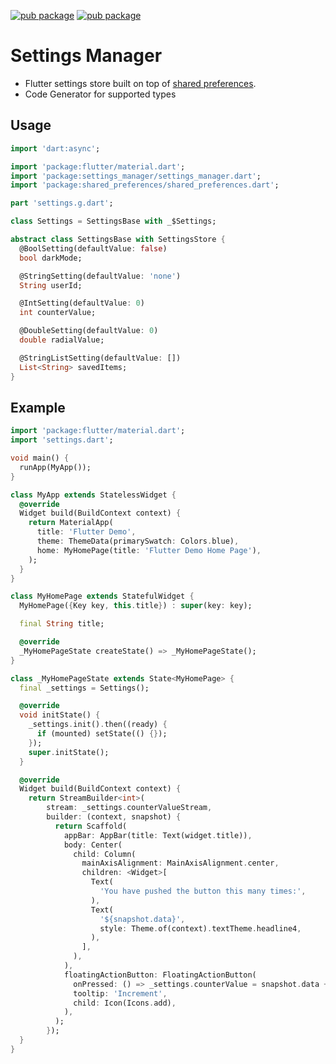 [![pub package](https://img.shields.io/pub/v/settings_manager.svg?label=settings_manager&color=blue)](https://pub.dartlang.org/packages/settings_manager)
[![pub package](https://img.shields.io/pub/v/settings_gen.svg?label=settings_gen&color=blue)](https://pub.dartlang.org/packages/settings_gen)

# Settings Manager

- Flutter settings store built on top of [shared preferences](https://pub.dev/packages/shared_preferences).
- Code Generator for supported types

## Usage

```dart
import 'dart:async';

import 'package:flutter/material.dart';
import 'package:settings_manager/settings_manager.dart';
import 'package:shared_preferences/shared_preferences.dart';

part 'settings.g.dart';

class Settings = SettingsBase with _$Settings;

abstract class SettingsBase with SettingsStore {
  @BoolSetting(defaultValue: false)
  bool darkMode;

  @StringSetting(defaultValue: 'none')
  String userId;

  @IntSetting(defaultValue: 0)
  int counterValue;

  @DoubleSetting(defaultValue: 0)
  double radialValue;

  @StringListSetting(defaultValue: [])
  List<String> savedItems;
}

```

## Example

```dart
import 'package:flutter/material.dart';
import 'settings.dart';

void main() {
  runApp(MyApp());
}

class MyApp extends StatelessWidget {
  @override
  Widget build(BuildContext context) {
    return MaterialApp(
      title: 'Flutter Demo',
      theme: ThemeData(primarySwatch: Colors.blue),
      home: MyHomePage(title: 'Flutter Demo Home Page'),
    );
  }
}

class MyHomePage extends StatefulWidget {
  MyHomePage({Key key, this.title}) : super(key: key);

  final String title;

  @override
  _MyHomePageState createState() => _MyHomePageState();
}

class _MyHomePageState extends State<MyHomePage> {
  final _settings = Settings();

  @override
  void initState() {
    _settings.init().then((ready) {
      if (mounted) setState(() {});
    });
    super.initState();
  }

  @override
  Widget build(BuildContext context) {
    return StreamBuilder<int>(
        stream: _settings.counterValueStream,
        builder: (context, snapshot) {
          return Scaffold(
            appBar: AppBar(title: Text(widget.title)),
            body: Center(
              child: Column(
                mainAxisAlignment: MainAxisAlignment.center,
                children: <Widget>[
                  Text(
                    'You have pushed the button this many times:',
                  ),
                  Text(
                    '${snapshot.data}',
                    style: Theme.of(context).textTheme.headline4,
                  ),
                ],
              ),
            ),
            floatingActionButton: FloatingActionButton(
              onPressed: () => _settings.counterValue = snapshot.data + 1,
              tooltip: 'Increment',
              child: Icon(Icons.add),
            ),
          );
        });
  }
}

```
